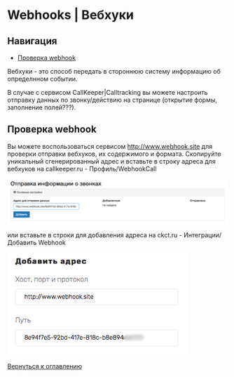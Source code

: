 # Webhooks | Вебхуки

## Навигация

  - [Проверка webhook](#проверка-webhook)

Вебхуки - это способ передать в стороннюю систему информацию об определнном событии.

В случае с сервисом CallKeeper|Calltracking вы можете настроить отправку данных по звонку/действию на странице (открытие формы, заполнение полей???). 



## Проверка webhook

Вы можете воспользоваться сервисом http://www.webhook.site для проверки отправки вебхуков, их содержимого и формата. 
Скопируйте уникальный сгенерированный адрес и вставьте в строку адреса для вебхуков на callkeeper.ru - Профиль/WebhookCall

![Рис.](images/webhook_ck.png)


или вставьте в строки для добавления адреса на ckct.ru - Интеграции/Добавить Webhook

![Рис.](images/webhook_ckct.png)


[Вернуться к оглавлению](#webhooks--вебхуки)



